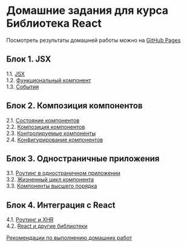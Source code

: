 # Домашние задания для курса Библиотека React
Посмотреть результаты домашней работы можно на [GitHub Pages](https://svetlovnk.github.io/ra-homeworks/)

## Блок 1. JSX
1.1. [JSX](./jsx/)  
1.2. [Функциональный компонент](./func-component/)  
1.3. [События](./events/)  

## Блок 2. Композиция компонентов
2.1. [Состояние компонентов](./state/)  
2.2. [Композиция компонентов](./composition/)  
2.3. [Контролируемые компоненты](./ctrl-component/)  
2.4. [Конфигурирование компонентов](./typechecking/)

## Блок 3. Одностраничные приложения
3.1. [Роутинг в одностраничном приложении](./routing)  
3.2. [Жизненный цикл компонента](./lifecycle/)  
3.3. [Компоненты высшего порядка](./hoc/)  

## Блок 4. Интеграция с React
4.1. [Роутинг и XHR](./routing-xhr)  
4.2. [React и другие библиотеки](./other-libs)

[Рекомендации по выполнению домашних работ](recomend.md)